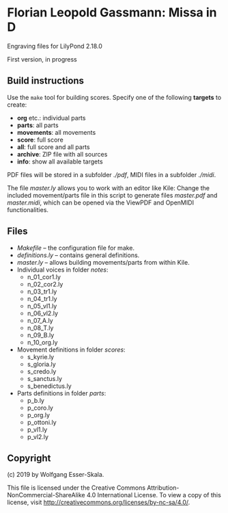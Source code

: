 # Florian Leopold Gassmann: Missa in D

Engraving files for LilyPond 2.18.0

First version, in progress


## Build instructions

Use the `make` tool for building scores. Specify one of the following **targets** to create:

* **org** etc.: individual parts
* **parts**: all parts
* **movements**: all movements
* **score**: full score
* **all**: full score and all parts
* **archive**: ZIP file with all sources
* **info**: show all available targets

PDF files will be stored in a subfolder *./pdf*, MIDI files in a subfolder *./midi*.

The file *master.ly* allows you to work with an editor like Kile: Change the included movement/parts file in this script to generate files *master.pdf* and *master.midi*, which can be opened via the ViewPDF and OpenMIDI functionalities.


## Files

* *Makefile* – the configuration file for make.
* *definitions.ly* – contains general definitions.
* *master.ly* – allows building movements/parts from within Kile.
* Individual voices in folder *notes*:
    * n_01_cor1.ly
    * n_02_cor2.ly
    * n_03_tr1.ly
    * n_04_tr1.ly
    * n_05_vl1.ly
    * n_06_vl2.ly
    * n_07_A.ly
    * n_08_T.ly
    * n_09_B.ly
    * n_10_org.ly
* Movement definitions in folder *scores*:
    * s_kyrie.ly
    * s_gloria.ly
    * s_credo.ly
    * s_sanctus.ly
    * s_benedictus.ly
* Parts definitions in folder *parts*:
    * p_b.ly
    * p_coro.ly
    * p_org.ly
    * p_ottoni.ly
    * p_vl1.ly
    * p_vl2.ly


## Copyright

(c) 2019 by Wolfgang Esser-Skala.

This file is licensed under the Creative Commons Attribution-NonCommercial-ShareAlike 4.0 International License.
To view a copy of this license, visit http://creativecommons.org/licenses/by-nc-sa/4.0/.
